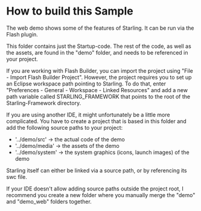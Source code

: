 How to build this Sample
========================

The web demo shows some of the features of Starling. It can be run via the Flash plugin.

This folder contains just the Startup-code. The rest of the code, as well as the assets, are found in the "demo" folder, and needs to be referenced in your project.

If you are working with Flash Builder, you can import the project using "File - Import Flash Builder Project". However, the project requires you to set up an Eclipse workspace path pointing to Starling. To do that, enter "Preferences - General - Workspace - Linked Resources" and add a new path variable called STARLING_FRAMEWORK that points to the root of the Starling-Framework directory.

If you are using another IDE, it might unfortunately be a little more complicated. You have to create a project that is based in this folder and add the following source paths to your project:

  * '../demo/src' -> the actual code of the demo
  * '../demo/media' -> the assets of the demo
  * '../demo/system' -> the system graphics (icons, launch images) of the demo

Starling itself can either be linked via a source path, or by referencing its swc file.

If your IDE doesn't allow adding source paths outside the project root, I recommend you create a new folder where you manually merge the "demo" and "demo_web" folders together.
